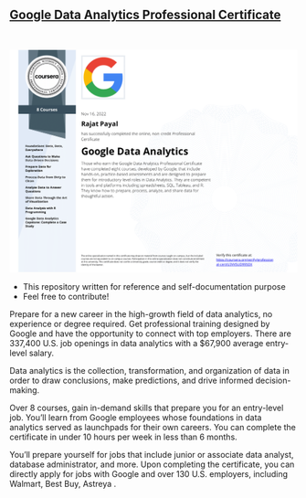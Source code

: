 ## [Google Data Analytics Professional Certificate](https://www.coursera.org/professional-certificates/google-data-analytics)

&nbsp;

![cert](google-data-analytics.png)

* This repository written for reference and self-documentation purpose
* Feel free to contribute!

Prepare for a new career in the high-growth field of data analytics, no experience or degree required. Get professional training designed by Google and have the opportunity to connect with top employers. There are 337,400 U.S. job openings in data analytics with a $67,900 average entry-level salary.

Data analytics is the collection, transformation, and organization of data in order to draw conclusions, make predictions, and drive informed decision-making. 

Over 8 courses, gain in-demand skills that prepare you for an entry-level job. You’ll learn from Google employees whose foundations in data analytics served as launchpads for their own careers. You can complete the certificate in under 10 hours per week in less than 6 months. 

You’ll prepare yourself for jobs that include junior or associate data analyst, database administrator, and more. Upon completing the certificate, you can directly apply for jobs with Google and over 130 U.S. employers, including Walmart, Best Buy, Astreya .
